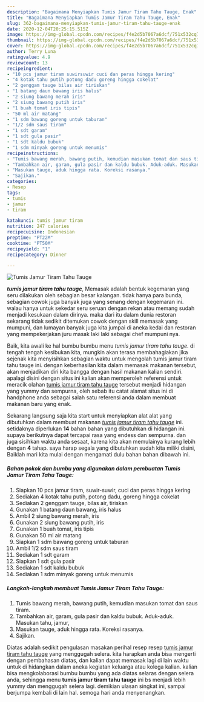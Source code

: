 ```yaml
---
description: "Bagaimana Menyiapkan Tumis Jamur Tiram Tahu Tauge, Enak"
title: "Bagaimana Menyiapkan Tumis Jamur Tiram Tahu Tauge, Enak"
slug: 362-bagaimana-menyiapkan-tumis-jamur-tiram-tahu-tauge-enak
date: 2020-12-04T20:25:15.515Z
image: https://img-global.cpcdn.com/recipes/f4e2d5b7067a6dcf/751x532cq70/tumis-jamur-tiram-tahu-tauge-foto-resep-utama.jpg
thumbnail: https://img-global.cpcdn.com/recipes/f4e2d5b7067a6dcf/751x532cq70/tumis-jamur-tiram-tahu-tauge-foto-resep-utama.jpg
cover: https://img-global.cpcdn.com/recipes/f4e2d5b7067a6dcf/751x532cq70/tumis-jamur-tiram-tahu-tauge-foto-resep-utama.jpg
author: Terry Luna
ratingvalue: 4.9
reviewcount: 13
recipeingredient:
- "10 pcs jamur tiram suwirsuwir cuci dan peras hingga kering"
- "4 kotak tahu putih potong dadu goreng hingga cokelat"
- "2 genggam tauge bilas air tiriskan"
- "1 batang daun bawang iris halus"
- "2 siung bawang merah iris"
- "2 siung bawang putih iris"
- "1 buah tomat iris tipis"
- "50 ml air matang"
- "1 sdm bawang goreng untuk taburan"
- "1/2 sdm saus tiram"
- "1 sdt garam"
- "1 sdt gula pasir"
- "1 sdt kaldu bubuk"
- "1 sdm minyak goreng untuk menumis"
recipeinstructions:
- "Tumis bawang merah, bawang putih, kemudian masukan tomat dan saus tiram."
- "Tambahkan air, garam, gula pasir dan kaldu bubuk. Aduk-aduk. Masukan tahu, jamur,"
- "Masukan tauge, aduk hingga rata. Koreksi rasanya."
- "Sajikan."
categories:
- Resep
tags:
- tumis
- jamur
- tiram

katakunci: tumis jamur tiram 
nutrition: 247 calories
recipecuisine: Indonesian
preptime: "PT22M"
cooktime: "PT50M"
recipeyield: "1"
recipecategory: Dinner

---
```



![Tumis Jamur Tiram Tahu Tauge](https://img-global.cpcdn.com/recipes/f4e2d5b7067a6dcf/751x532cq70/tumis-jamur-tiram-tahu-tauge-foto-resep-utama.jpg)

<b><i>tumis jamur tiram tahu tauge</i></b>, Memasak adalah bentuk kegemaran yang seru dilakukan oleh sebagian besar kalangan. tidak hanya para bunda, sebagian cowok juga banyak juga yang senang dengan kegemaran ini. walau hanya untuk sekedar seru seruan dengan rekan atau memang sudah menjadi kesukaan dalam dirinya. maka dari itu dalam dunia restoran sekarang tidak sedikit ditemukan cowok dengan skill memasak yang mumpuni, dan lumayan banyak juga kita jumpai di aneka kedai dan restoran yang mempekerjakan juru masak laki laki sebagai chef mumpuni nya.



Baik, kita awali ke hal bumbu bumbu menu <i>tumis jamur tiram tahu tauge</i>. di tengah tengah kesibukan kita, mungkin akan terasa membahagiakan jika sejenak kita menyisihkan sebagian waktu untuk mengolah tumis jamur tiram tahu tauge ini. dengan keberhasilan kita dalam memasak makanan tersebut, akan menjadikan diri kita bangga dengan hasil makanan kalian sendiri. apalagi disini dengan situs ini kalian akan memperoleh referensi untuk meracik olahan <u>tumis jamur tiram tahu tauge</u> tersebut menjadi hidangan yang yummy dan sempurna, oleh sebab itu catat alamat situs ini di handphone anda sebagai salah satu referensi anda dalam membuat makanan baru yang enak.


Sekarang langsung saja kita start untuk menyiapkan alat alat yang dibutuhkan dalam membuat makanan <u><i>tumis jamur tiram tahu tauge</i></u> ini. setidaknya diperlukan <b>14</b> bahan bahan yang dibutuhkan di hidangan ini. supaya berikutnya dapat tercapai rasa yang endess dan sempurna. dan juga sisihkan waktu anda sesaat, karena kita akan memulainya kurang lebih dengan <b>4</b> tahap. saya harap segala yang dibutuhkan sudah kita miliki disini, Baiklah mari kita mulai dengan mengamati dulu bahan bahan dibawah ini.

<!--inarticleads1-->

##### Bahan pokok dan bumbu yang digunakan dalam pembuatan Tumis Jamur Tiram Tahu Tauge:

1. Siapkan 10 pcs jamur tiram, suwir-suwir, cuci dan peras hingga kering
1. Sediakan 4 kotak tahu putih, potong dadu, goreng hingga cokelat
1. Sediakan 2 genggam tauge, bilas air, tiriskan
1. Gunakan 1 batang daun bawang, iris halus
1. Ambil 2 siung bawang merah, iris
1. Gunakan 2 siung bawang putih, iris
1. Gunakan 1 buah tomat, iris tipis
1. Gunakan 50 ml air matang
1. Siapkan 1 sdm bawang goreng untuk taburan
1. Ambil 1/2 sdm saus tiram
1. Sediakan 1 sdt garam
1. Siapkan 1 sdt gula pasir
1. Sediakan 1 sdt kaldu bubuk
1. Sediakan 1 sdm minyak goreng untuk menumis




<!--inarticleads2-->

##### Langkah-langkah membuat Tumis Jamur Tiram Tahu Tauge:

1. Tumis bawang merah, bawang putih, kemudian masukan tomat dan saus tiram.
1. Tambahkan air, garam, gula pasir dan kaldu bubuk. Aduk-aduk. Masukan tahu, jamur,
1. Masukan tauge, aduk hingga rata. Koreksi rasanya.
1. Sajikan.




Diatas adalah sedikit pengulasan masakan perihal resep resep <u>tumis jamur tiram tahu tauge</u> yang menggugah selera. kita harapkan anda bisa mengerti dengan pembahasan diatas, dan kalian dapat memasak lagi di lain waktu untuk di hidangkan dalam aneka kegiatan keluarga atau kolega kalian. kalian bisa mengkolaborasi bumbu bumbu yang ada diatas selaras dengan selera anda, sehingga menu <b>tumis jamur tiram tahu tauge</b> ini bs menjadi lebih yummy dan menggugah selera lagi. demikian ulasan singkat ini, sampai berjumpa kembali di lain hal. semoga hari anda menyenangkan.
